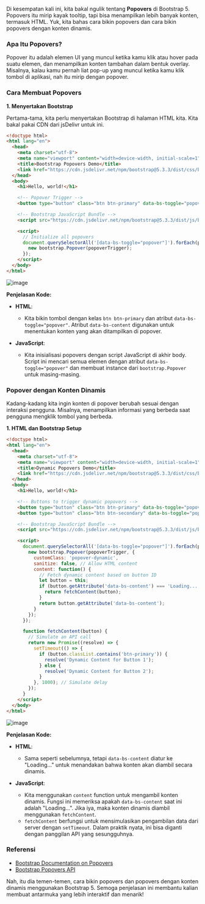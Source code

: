 Di kesempatan kali ini, kita bakal ngulik tentang **Popovers** di Bootstrap 5. Popovers itu mirip kayak tooltip, tapi bisa menampilkan lebih banyak konten, termasuk HTML. Yuk, kita bahas cara bikin popovers dan cara bikin popovers dengan konten dinamis.

### **Apa Itu Popovers?**

Popover itu adalah elemen UI yang muncul ketika kamu klik atau hover pada suatu elemen, dan menampilkan konten tambahan dalam bentuk overlay. Misalnya, kalau kamu pernah liat pop-up yang muncul ketika kamu klik tombol di aplikasi, nah itu mirip dengan popover.

### **Cara Membuat Popovers**

**1. Menyertakan Bootstrap**

Pertama-tama, kita perlu menyertakan Bootstrap di halaman HTML kita. Kita bakal pakai CDN dari jsDelivr untuk ini.

```html
<!doctype html>
<html lang="en">
  <head>
    <meta charset="utf-8">
    <meta name="viewport" content="width=device-width, initial-scale=1">
    <title>Bootstrap Popovers Demo</title>
    <link href="https://cdn.jsdelivr.net/npm/bootstrap@5.3.3/dist/css/bootstrap.min.css" rel="stylesheet" integrity="sha384-QWTKZyjpPEjISv5WaRU9OFeRpok6YctnYmDr5pNlyT2bRjXh0JMhjY6hW+ALEwIH" crossorigin="anonymous">
  </head>
  <body>
    <h1>Hello, world!</h1>

    <!-- Popover Trigger -->
    <button type="button" class="btn btn-primary" data-bs-toggle="popover" data-bs-content="This is a popover!">Click me</button>

    <!-- Bootstrap JavaScript Bundle -->
    <script src="https://cdn.jsdelivr.net/npm/bootstrap@5.3.3/dist/js/bootstrap.bundle.min.js" integrity="sha384-YvpcrYf0tY3lHB60NNkmXc5s9fDVZLESaAA55NDzOxhy9GkcIdslK1eN7N6jIeHz" crossorigin="anonymous"></script>

    <script>
      // Initialize all popovers
      document.querySelectorAll('[data-bs-toggle="popover"]').forEach(popoverTrigger => {
        new bootstrap.Popover(popoverTrigger);
      });
    </script>
  </body>
</html>
```

![image](https://github.com/user-attachments/assets/df08060e-3142-4ff0-b795-af0404777b34)

**Penjelasan Kode:**

- **HTML**: 
  - Kita bikin tombol dengan kelas `btn btn-primary` dan atribut `data-bs-toggle="popover"`. Atribut `data-bs-content` digunakan untuk menentukan konten yang akan ditampilkan di popover.
  
- **JavaScript**: 
  - Kita inisialisasi popovers dengan script JavaScript di akhir body. Script ini mencari semua elemen dengan atribut `data-bs-toggle="popover"` dan membuat instance dari `bootstrap.Popover` untuk masing-masing.

### **Popover dengan Konten Dinamis**

Kadang-kadang kita ingin konten di popover berubah sesuai dengan interaksi pengguna. Misalnya, menampilkan informasi yang berbeda saat pengguna mengklik tombol yang berbeda.

**1. HTML dan Bootstrap Setup**

```html
<!doctype html>
<html lang="en">
  <head>
    <meta charset="utf-8">
    <meta name="viewport" content="width=device-width, initial-scale=1">
    <title>Dynamic Popovers Demo</title>
    <link href="https://cdn.jsdelivr.net/npm/bootstrap@5.3.3/dist/css/bootstrap.min.css" rel="stylesheet" integrity="sha384-QWTKZyjpPEjISv5WaRU9OFeRpok6YctnYmDr5pNlyT2bRjXh0JMhjY6hW+ALEwIH" crossorigin="anonymous">
  </head>
  <body>
    <h1>Hello, world!</h1>

    <!-- Buttons to trigger dynamic popovers -->
    <button type="button" class="btn btn-primary" data-bs-toggle="popover" data-bs-trigger="click" data-bs-html="true" data-bs-content="Loading...">Load Content 1</button>
    <button type="button" class="btn btn-secondary" data-bs-toggle="popover" data-bs-trigger="click" data-bs-html="true" data-bs-content="Loading...">Load Content 2</button>

    <!-- Bootstrap JavaScript Bundle -->
    <script src="https://cdn.jsdelivr.net/npm/bootstrap@5.3.3/dist/js/bootstrap.bundle.min.js" integrity="sha384-YvpcrYf0tY3lHB60NNkmXc5s9fDVZLESaAA55NDzOxhy9GkcIdslK1eN7N6jIeHz" crossorigin="anonymous"></script>

    <script>
      document.querySelectorAll('[data-bs-toggle="popover"]').forEach(popoverTrigger => {
        new bootstrap.Popover(popoverTrigger, {
          customClass: 'popover-dynamic',
          sanitize: false, // Allow HTML content
          content: function() {
            // Fetch dynamic content based on button ID
            let button = this;
            if (button.getAttribute('data-bs-content') === 'Loading...') {
              return fetchContent(button);
            }
            return button.getAttribute('data-bs-content');
          }
        });
      });

      function fetchContent(button) {
        // Simulate an API call
        return new Promise((resolve) => {
          setTimeout(() => {
            if (button.classList.contains('btn-primary')) {
              resolve('Dynamic Content for Button 1');
            } else {
              resolve('Dynamic Content for Button 2');
            }
          }, 1000); // Simulate delay
        });
      }
    </script>
  </body>
</html>
```
![image](https://github.com/user-attachments/assets/d2b4af1c-1ba7-483c-9130-fa1a8585af45)

**Penjelasan Kode:**

- **HTML**:
  - Sama seperti sebelumnya, tetapi `data-bs-content` diatur ke "Loading..." untuk menandakan bahwa konten akan diambil secara dinamis.

- **JavaScript**:
  - Kita menggunakan `content` function untuk mengambil konten dinamis. Fungsi ini memeriksa apakah `data-bs-content` saat ini adalah "Loading...". Jika iya, maka konten dinamis diambil menggunakan `fetchContent`.
  - `fetchContent` berfungsi untuk mensimulasikan pengambilan data dari server dengan `setTimeout`. Dalam praktik nyata, ini bisa diganti dengan panggilan API yang sesungguhnya.

### **Referensi**

- [Bootstrap Documentation on Popovers](https://getbootstrap.com/docs/5.3/components/popovers/)
- [Bootstrap Popovers API](https://getbootstrap.com/docs/5.3/components/popovers/#api)

Nah, itu dia temen-temen, cara bikin popovers dan popovers dengan konten dinamis menggunakan Bootstrap 5. Semoga penjelasan ini membantu kalian membuat antarmuka yang lebih interaktif dan menarik!
